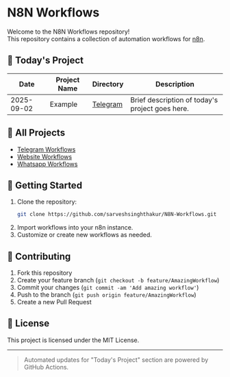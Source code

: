 # N8N Workflows

Welcome to the N8N Workflows repository!  
This repository contains a collection of automation workflows for [n8n](https://n8n.io/).

## 📅 Today's Project

<!-- This section is updated automatically every day -->

| Date       | Project Name | Directory  | Description                        |
|------------|--------------|------------|-------------------------------------|
| 2025-09-02 | Example      | [Telegram](./Telegram/) | Brief description of today's project goes here. |

## 📝 All Projects

- [Telegram Workflows](./Telegram/)
- [Website Workflows](./Website/)
- [Whatsapp Workflows](./Whatsapp/)

## 🚀 Getting Started

1. Clone the repository:
   ```bash
   git clone https://github.com/sarveshsinghthakur/N8N-Workflows.git
   ```
2. Import workflows into your n8n instance.
3. Customize or create new workflows as needed.

## 🤝 Contributing

1. Fork this repository
2. Create your feature branch (`git checkout -b feature/AmazingWorkflow`)
3. Commit your changes (`git commit -am 'Add amazing workflow'`)
4. Push to the branch (`git push origin feature/AmazingWorkflow`)
5. Create a new Pull Request

## 📜 License

This project is licensed under the MIT License.

---

> Automated updates for "Today's Project" section are powered by GitHub Actions.
